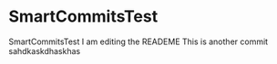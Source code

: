 # SmartCommitsTest
SmartCommitsTest
 I am editing the READEME
This is another commit
sahdkaskdhaskhas
